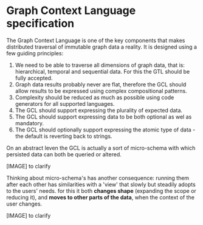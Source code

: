 # Graph Context Language specification

The Graph Context Language is one of the key components that makes distributed traversal of immutable graph data a reality.
It is designed using a few guiding principles:

1. We need to be able to traverse all dimensions of graph data, that is: hierarchical, temporal and sequential data. For this the GTL should be fully accepted.
2. Graph data results probably never are flat, therefore the GCL should allow results to be expressed using complex compositional patterns.
3. Complexity should be reduced as much as possible using code generators for all supported languages.
4. The GCL should support expressing the plurality of expected data.
5. The GCL should support expressing data to be both optional as wel as mandatory.
6. The GCL should optionally support expressing the atomic type of data - the default is reverting back to strings.

On an abstract leven the GCL is actually a sort of micro-schema with which persisted data can both be queried or altered.

[IMAGE] to clarify

Thinking about micro-schema's has another consequence: running them after each other has similarities with a 'view' that
slowly but steadily adopts to the users' needs. for this it both **changes shape** (expanding the scope or reducing it), and
**moves to other parts of the data**, when the context of the user changes.

[IMAGE] to clarify


